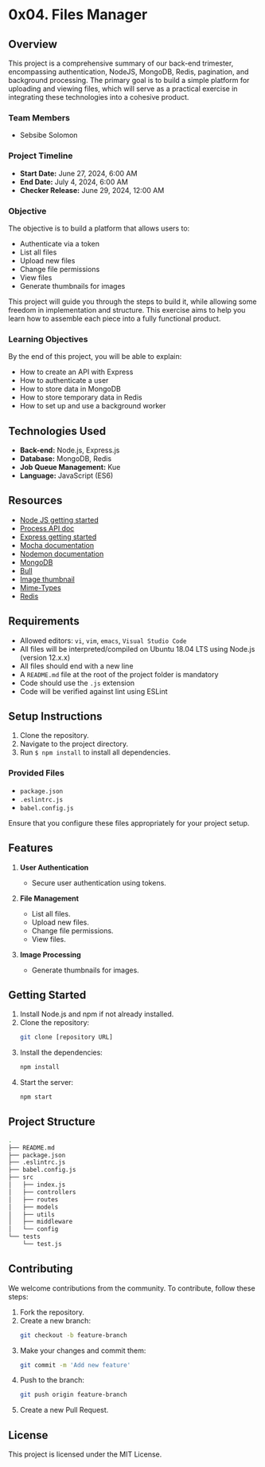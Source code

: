 # 0x04. Files Manager

## Overview

This project is a comprehensive summary of our back-end trimester, encompassing authentication, NodeJS, MongoDB, Redis, pagination, and background processing. The primary goal is to build a simple platform for uploading and viewing files, which will serve as a practical exercise in integrating these technologies into a cohesive product.

### Team Members
- Sebsibe Solomon


### Project Timeline
- **Start Date:** June 27, 2024, 6:00 AM
- **End Date:** July 4, 2024, 6:00 AM
- **Checker Release:** June 29, 2024, 12:00 AM

### Objective
The objective is to build a platform that allows users to:
- Authenticate via a token
- List all files
- Upload new files
- Change file permissions
- View files
- Generate thumbnails for images

This project will guide you through the steps to build it, while allowing some freedom in implementation and structure. This exercise aims to help you learn how to assemble each piece into a fully functional product.

### Learning Objectives
By the end of this project, you will be able to explain:
- How to create an API with Express
- How to authenticate a user
- How to store data in MongoDB
- How to store temporary data in Redis
- How to set up and use a background worker

## Technologies Used

- **Back-end:** Node.js, Express.js
- **Database:** MongoDB, Redis
- **Job Queue Management:** Kue
- **Language:** JavaScript (ES6)

## Resources

- [Node JS getting started](https://nodejs.org/en/docs/guides/getting-started-guide/)
- [Process API doc](https://nodejs.org/dist/latest-v12.x/docs/api/process.html)
- [Express getting started](https://expressjs.com/en/starter/installing.html)
- [Mocha documentation](https://mochajs.org/)
- [Nodemon documentation](https://nodemon.io/)
- [MongoDB](https://www.mongodb.com/)
- [Bull](https://optimalbits.github.io/bull/)
- [Image thumbnail](https://www.npmjs.com/package/image-thumbnail)
- [Mime-Types](https://www.npmjs.com/package/mime-types)
- [Redis](https://redis.io/)

## Requirements

- Allowed editors: `vi`, `vim`, `emacs`, `Visual Studio Code`
- All files will be interpreted/compiled on Ubuntu 18.04 LTS using Node.js (version 12.x.x)
- All files should end with a new line
- A `README.md` file at the root of the project folder is mandatory
- Code should use the `.js` extension
- Code will be verified against lint using ESLint

## Setup Instructions

1. Clone the repository.
2. Navigate to the project directory.
3. Run `$ npm install` to install all dependencies.

### Provided Files
- `package.json`
- `.eslintrc.js`
- `babel.config.js`

Ensure that you configure these files appropriately for your project setup.

## Features

1. **User Authentication**
    - Secure user authentication using tokens.

2. **File Management**
    - List all files.
    - Upload new files.
    - Change file permissions.
    - View files.

3. **Image Processing**
    - Generate thumbnails for images.

## Getting Started

1. Install Node.js and npm if not already installed.
2. Clone the repository:
    ```bash
    git clone [repository URL]
    ```
3. Install the dependencies:
    ```bash
    npm install
    ```
4. Start the server:
    ```bash
    npm start
    ```

## Project Structure

```bash
.
├── README.md
├── package.json
├── .eslintrc.js
├── babel.config.js
├── src
│   ├── index.js
│   ├── controllers
│   ├── routes
│   ├── models
│   ├── utils
│   ├── middleware
│   └── config
└── tests
    └── test.js
```

## Contributing

We welcome contributions from the community. To contribute, follow these steps:

1. Fork the repository.
2. Create a new branch:
    ```bash
    git checkout -b feature-branch
    ```
3. Make your changes and commit them:
    ```bash
    git commit -m 'Add new feature'
    ```
4. Push to the branch:
    ```bash
    git push origin feature-branch
    ```
5. Create a new Pull Request.

## License

This project is licensed under the MIT License.

